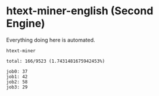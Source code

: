 # htext-miner-english (Second Engine)

Everything doing here is automated.

```
htext-miner

total: 166/9523 (1.7431481675942453%)

job0: 37
job1: 42
job2: 58
job3: 29
```